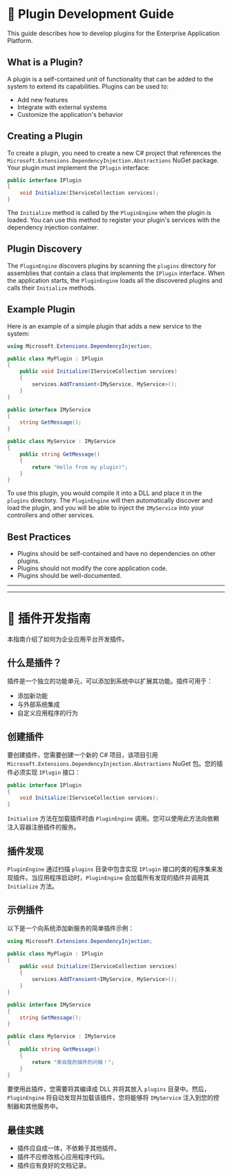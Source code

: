# 🔌 Plugin Development Guide

This guide describes how to develop plugins for the Enterprise Application Platform.

## What is a Plugin?

A plugin is a self-contained unit of functionality that can be added to the system to extend its capabilities. Plugins can be used to:

*   Add new features
*   Integrate with external systems
*   Customize the application's behavior

## Creating a Plugin

To create a plugin, you need to create a new C# project that references the `Microsoft.Extensions.DependencyInjection.Abstractions` NuGet package. Your plugin must implement the `IPlugin` interface:

```csharp
public interface IPlugin
{
    void Initialize(IServiceCollection services);
}
```

The `Initialize` method is called by the `PluginEngine` when the plugin is loaded. You can use this method to register your plugin's services with the dependency injection container.

## Plugin Discovery

The `PluginEngine` discovers plugins by scanning the `plugins` directory for assemblies that contain a class that implements the `IPlugin` interface. When the application starts, the `PluginEngine` loads all the discovered plugins and calls their `Initialize` methods.

## Example Plugin

Here is an example of a simple plugin that adds a new service to the system:

```csharp
using Microsoft.Extensions.DependencyInjection;

public class MyPlugin : IPlugin
{
    public void Initialize(IServiceCollection services)
    {
        services.AddTransient<IMyService, MyService>();
    }
}

public interface IMyService
{
    string GetMessage();
}

public class MyService : IMyService
{
    public string GetMessage()
    {
        return "Hello from my plugin!";
    }
}
```

To use this plugin, you would compile it into a DLL and place it in the `plugins` directory. The `PluginEngine` will then automatically discover and load the plugin, and you will be able to inject the `IMyService` into your controllers and other services.

## Best Practices

*   Plugins should be self-contained and have no dependencies on other plugins.
*   Plugins should not modify the core application code.
*   Plugins should be well-documented.

---
---

# 🔌 插件开发指南

本指南介绍了如何为企业应用平台开发插件。

## 什么是插件？

插件是一个独立的功能单元，可以添加到系统中以扩展其功能。插件可用于：

*   添加新功能
*   与外部系统集成
*   自定义应用程序的行为

## 创建插件

要创建插件，您需要创建一个新的 C# 项目，该项目引用 `Microsoft.Extensions.DependencyInjection.Abstractions` NuGet 包。您的插件必须实现 `IPlugin` 接口：

```csharp
public interface IPlugin
{
    void Initialize(IServiceCollection services);
}
```

`Initialize` 方法在加载插件时由 `PluginEngine` 调用。您可以使用此方法向依赖注入容器注册插件的服务。

## 插件发现

`PluginEngine` 通过扫描 `plugins` 目录中包含实现 `IPlugin` 接口的类的程序集来发现插件。当应用程序启动时，`PluginEngine` 会加载所有发现的插件并调用其 `Initialize` 方法。

## 示例插件

以下是一个向系统添加新服务的简单插件示例：

```csharp
using Microsoft.Extensions.DependencyInjection;

public class MyPlugin : IPlugin
{
    public void Initialize(IServiceCollection services)
    {
        services.AddTransient<IMyService, MyService>();
    }
}

public interface IMyService
{
    string GetMessage();
}

public class MyService : IMyService
{
    public string GetMessage()
    {
        return "来自我的插件的问候！";
    }
}
```

要使用此插件，您需要将其编译成 DLL 并将其放入 `plugins` 目录中。然后，`PluginEngine` 将自动发现并加载该插件，您将能够将 `IMyService` 注入到您的控制器和其他服务中。

## 最佳实践

*   插件应自成一体，不依赖于其他插件。
*   插件不应修改核心应用程序代码。
*   插件应有良好的文档记录。
